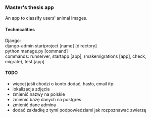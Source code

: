 ### Master's thesis app
An app to classify users' animal images.

#### Technicalities
Django:\
django-admin startproject [name] [directory]\
python manage.py [command]\
commands: runserver, startapp [app], (makemigrations [app], check, migrate), test [app]

#### TODO
- więcej jeśli chodzi o konto dodać, hasło, email itp
- lokalizacja zdjęcia
- zmienić nazwy na polskie
- zmienić bazę danych na postgres
- zmienić dane admina
- dodać zakładkę z tymi podpowiedziami jak rozpoznawać zwierzę
